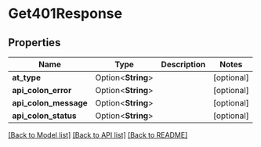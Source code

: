 # Get401Response

## Properties

Name | Type | Description | Notes
------------ | ------------- | ------------- | -------------
**at_type** | Option<**String**> |  | [optional]
**api_colon_error** | Option<**String**> |  | [optional]
**api_colon_message** | Option<**String**> |  | [optional]
**api_colon_status** | Option<**String**> |  | [optional]

[[Back to Model list]](../README.md#documentation-for-models) [[Back to API list]](../README.md#documentation-for-api-endpoints) [[Back to README]](../README.md)


